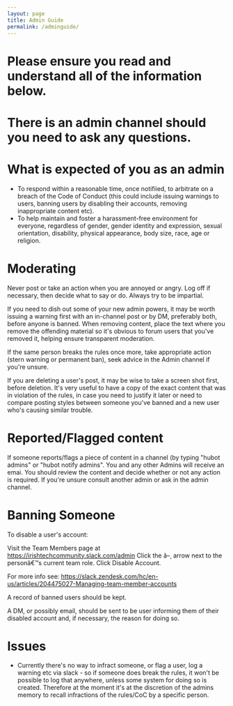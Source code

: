 ```yaml
---
layout: page
title: Admin Guide
permalink: /adminguide/
---
```


# Please ensure you read and understand all of the information below.

# There is an admin channel should you need to ask any questions.

# What is expected of you as an admin
- To respond within a reasonable time, once notifiied, to arbitrate on a breach of the Code of Conduct (this could include issuing warnings to users, banning users by disabling their accounts, removing inappropriate content etc).
- To help maintain and foster a harassment-free environment for everyone, regardless of gender, gender identity and expression, sexual orientation, disability, physical appearance, body size, race, age or religion.

# Moderating

Never post or take an action when you are annoyed or angry.
Log off if necessary, then decide what to say or do. Always try to be impartial.

If you need to dish out some of your new admin powers, it may be worth issuing a warning first with an in-channel post or by DM, preferably both, before anyone is banned. When removing content, place the text <admin snip> where you remove the offending material so it's obvious to forum users that you've removed it, helping ensure transparent moderation.

If the same person breaks the rules once more, take appropriate action (stern warning or permanent ban), seek advice in the Admin channel if you're unsure. 

If you are deleting a user's post, it may be wise to take a screen shot first, before deletion. It's very useful to have a copy of the exact content that was in violation of the rules, in case you need to justify it later or need to compare posting styles between someone you've banned and a new user who's causing similar trouble.

# Reported/Flagged content

If someone reports/flags a piece of content in a channel (by typing "hubot admins" or "hubot notify admins". You and any other Admins will receive an emai. You should review the content and decide whether or not any action is required. If you're unsure consult another admin or ask in the admin channel.

# Banning Someone

To disable a user's account:

Visit the Team Members page at https://irishtechcommunity.slack.com/admin
Click the â–¸ arrow next to the personâ€™s current team role.
Click Disable Account.

For more info see: https://slack.zendesk.com/hc/en-us/articles/204475027-Managing-team-member-accounts

A record of banned users should be kept.

A DM, or possibly email, should be sent to be user informing them of their disabled account and, if necessary, the reason for doing so.

# Issues

- Currently there's no way to infract someone, or flag a user, log a warning etc via slack - so if someone does break the rules, it won't be possible to log that anywhere, unless some system for doing so is created. Therefore at the moment it's at the discretion of the admins memory to recall infractions of the rules/CoC by a specific person.
